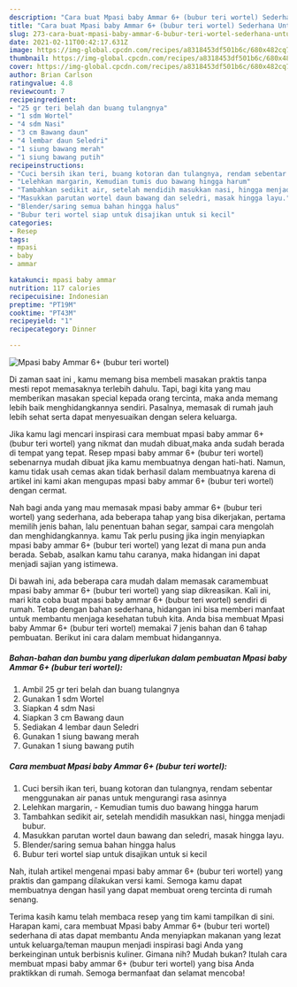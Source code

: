 ```yaml
---
description: "Cara buat Mpasi baby Ammar 6+ (bubur teri wortel) Sederhana Untuk Jualan"
title: "Cara buat Mpasi baby Ammar 6+ (bubur teri wortel) Sederhana Untuk Jualan"
slug: 273-cara-buat-mpasi-baby-ammar-6-bubur-teri-wortel-sederhana-untuk-jualan
date: 2021-02-11T00:42:17.631Z
image: https://img-global.cpcdn.com/recipes/a8318453df501b6c/680x482cq70/mpasi-baby-ammar-6-bubur-teri-wortel-foto-resep-utama.jpg
thumbnail: https://img-global.cpcdn.com/recipes/a8318453df501b6c/680x482cq70/mpasi-baby-ammar-6-bubur-teri-wortel-foto-resep-utama.jpg
cover: https://img-global.cpcdn.com/recipes/a8318453df501b6c/680x482cq70/mpasi-baby-ammar-6-bubur-teri-wortel-foto-resep-utama.jpg
author: Brian Carlson
ratingvalue: 4.8
reviewcount: 7
recipeingredient:
- "25 gr teri belah dan buang tulangnya"
- "1 sdm Wortel"
- "4 sdm Nasi"
- "3 cm Bawang daun"
- "4 lembar daun Seledri"
- "1 siung bawang merah"
- "1 siung bawang putih"
recipeinstructions:
- "Cuci bersih ikan teri, buang kotoran dan tulangnya, rendam sebentar menggunakan air panas untuk mengurangi rasa asinnya"
- "Lelehkan margarin, Kemudian tumis duo bawang hingga harum"
- "Tambahkan sedikit air, setelah mendidih masukkan nasi, hingga menjadi bubur."
- "Masukkan parutan wortel daun bawang dan seledri, masak hingga layu."
- "Blender/saring semua bahan hingga halus"
- "Bubur teri wortel siap untuk disajikan untuk si kecil"
categories:
- Resep
tags:
- mpasi
- baby
- ammar

katakunci: mpasi baby ammar 
nutrition: 117 calories
recipecuisine: Indonesian
preptime: "PT19M"
cooktime: "PT43M"
recipeyield: "1"
recipecategory: Dinner

---
```



![Mpasi baby Ammar 6+ (bubur teri wortel)](https://img-global.cpcdn.com/recipes/a8318453df501b6c/680x482cq70/mpasi-baby-ammar-6-bubur-teri-wortel-foto-resep-utama.jpg)

Di zaman  saat ini , kamu memang bisa membeli masakan praktis tanpa mesti repot memasaknya terlebih dahulu. Tapi, bagi kita yang mau memberikan masakan special kepada orang tercinta, maka anda memang lebih baik menghidangkannya sendiri. Pasalnya, memasak di rumah jauh lebih sehat serta dapat menyesuaikan dengan selera keluarga.

Jika kamu lagi mencari inspirasi cara membuat mpasi baby ammar 6+ (bubur teri wortel) yang nikmat dan mudah dibuat,maka anda sudah berada di tempat yang tepat. Resep mpasi baby ammar 6+ (bubur teri wortel)  sebenarnya mudah dibuat jika kamu membuatnya dengan hati-hati. Namun, kamu tidak usah cemas akan tidak berhasil dalam membuatnya 
karena di artikel ini kami akan mengupas mpasi baby ammar 6+ (bubur teri wortel) dengan cermat.  



Nah bagi anda yang mau memasak mpasi baby ammar 6+ (bubur teri wortel) yang sederhana, ada beberapa tahap yang bisa dikerjakan, pertama memilih jenis bahan, lalu penentuan bahan segar, sampai cara mengolah dan menghidangkannya. kamu Tak perlu pusing jika ingin menyiapkan mpasi baby ammar 6+ (bubur teri wortel) yang lezat di mana pun anda berada. Sebab, asalkan kamu  tahu caranya, maka hidangan ini dapat menjadi sajian yang istimewa.

Di bawah ini, ada beberapa cara mudah dalam memasak caramembuat mpasi baby ammar 6+ (bubur teri wortel) yang siap dikreasikan. Kali ini, mari kita coba buat mpasi baby ammar 6+ (bubur teri wortel) sendiri di rumah. Tetap dengan bahan sederhana, hidangan ini bisa memberi manfaat untuk membantu menjaga kesehatan tubuh kita. Anda bisa membuat Mpasi baby Ammar 6+ (bubur teri wortel) memakai 7 jenis bahan dan 6 tahap pembuatan. Berikut ini cara dalam membuat hidangannya.

<!--inarticleads1-->

##### Bahan-bahan dan bumbu yang diperlukan dalam pembuatan Mpasi baby Ammar 6+ (bubur teri wortel):

1. Ambil 25 gr teri belah dan buang tulangnya
1. Gunakan 1 sdm Wortel
1. Siapkan 4 sdm Nasi
1. Siapkan 3 cm Bawang daun
1. Sediakan 4 lembar daun Seledri
1. Gunakan 1 siung bawang merah
1. Gunakan 1 siung bawang putih




<!--inarticleads2-->

##### Cara membuat Mpasi baby Ammar 6+ (bubur teri wortel):

1. Cuci bersih ikan teri, buang kotoran dan tulangnya, rendam sebentar menggunakan air panas untuk mengurangi rasa asinnya
1. Lelehkan margarin, - Kemudian tumis duo bawang hingga harum
1. Tambahkan sedikit air, setelah mendidih masukkan nasi, hingga menjadi bubur.
1. Masukkan parutan wortel daun bawang dan seledri, masak hingga layu.
1. Blender/saring semua bahan hingga halus
1. Bubur teri wortel siap untuk disajikan untuk si kecil




Nah, itulah artikel mengenai  mpasi baby ammar 6+ (bubur teri wortel)  yang praktis dan gampang dilakukan versi kami. Semoga kamu dapat membuatnya dengan hasil yang dapat membuat oreng tercinta di rumah senang. 

Terima kasih kamu telah membaca resep yang tim kami tampilkan di sini. Harapan kami, cara membuat  Mpasi baby Ammar 6+ (bubur teri wortel) sederhana di atas dapat membantu Anda menyiapkan makanan yang lezat untuk keluarga/teman maupun menjadi inspirasi bagi Anda yang berkeinginan untuk berbisnis kuliner. Gimana nih? Mudah bukan? Itulah cara membuat mpasi baby ammar 6+ (bubur teri wortel) yang bisa Anda praktikkan di rumah. Semoga bermanfaat dan selamat mencoba!

